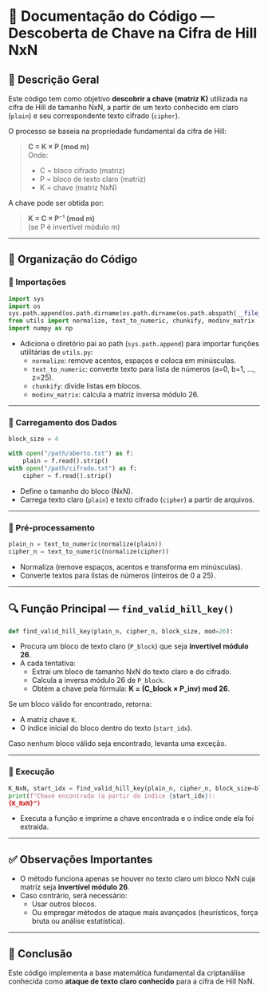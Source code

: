 
# 📄 Documentação do Código — Descoberta de Chave na Cifra de Hill NxN

## 📜 Descrição Geral

Este código tem como objetivo **descobrir a chave (matriz K)** utilizada na cifra de Hill de tamanho NxN, a partir de um texto conhecido em claro (`plain`) e seu correspondente texto cifrado (`cipher`).

O processo se baseia na propriedade fundamental da cifra de Hill:

> **C = K × P (mod m)**  
> Onde:
> - C = bloco cifrado (matriz)
> - P = bloco de texto claro (matriz)
> - K = chave (matriz NxN)

A chave pode ser obtida por:
> **K = C × P⁻¹ (mod m)**  
(se P é invertível módulo m)

---

## 📂 Organização do Código

### 🔗 Importações
```python
import sys
import os
sys.path.append(os.path.dirname(os.path.dirname(os.path.abspath(__file__))))
from utils import normalize, text_to_numeric, chunkify, modinv_matrix
import numpy as np
```

- Adiciona o diretório pai ao path (`sys.path.append`) para importar funções utilitárias de `utils.py`:
  - `normalize`: remove acentos, espaços e coloca em minúsculas.
  - `text_to_numeric`: converte texto para lista de números (a=0, b=1, ..., z=25).
  - `chunkify`: divide listas em blocos.
  - `modinv_matrix`: calcula a matriz inversa módulo 26.

---

### 📑 Carregamento dos Dados
```python
block_size = 4

with open("/path/aberto.txt") as f:
    plain = f.read().strip()
with open("/path/cifrado.txt") as f:
    cipher = f.read().strip()
```

- Define o tamanho do bloco (NxN).
- Carrega texto claro (`plain`) e texto cifrado (`cipher`) a partir de arquivos.

---

### 🔄 Pré-processamento
```python
plain_n = text_to_numeric(normalize(plain))
cipher_n = text_to_numeric(normalize(cipher))
```
- Normaliza (remove espaços, acentos e transforma em minúsculas).
- Converte textos para listas de números (inteiros de 0 a 25).

---

## 🔍 Função Principal — `find_valid_hill_key()`
```python
def find_valid_hill_key(plain_n, cipher_n, block_size, mod=26):
```
- Procura um bloco de texto claro (`P_block`) que seja **invertível módulo 26**.
- A cada tentativa:
  - Extrai um bloco de tamanho NxN do texto claro e do cifrado.
  - Calcula a inversa módulo 26 de `P_block`.
  - Obtém a chave pela fórmula: **K = (C_block × P_inv) mod 26**.

Se um bloco válido for encontrado, retorna:
- A matriz chave `K`.
- O índice inicial do bloco dentro do texto (`start_idx`).

Caso nenhum bloco válido seja encontrado, levanta uma exceção.

---

### 🚀 Execução
```python
K_NxN, start_idx = find_valid_hill_key(plain_n, cipher_n, block_size=block_size)
print(f"Chave encontrada (a partir do índice {start_idx}):
{K_NxN}")
```
- Executa a função e imprime a chave encontrada e o índice onde ela foi extraída.

---

## ✅ Observações Importantes
- O método funciona apenas se houver no texto claro um bloco NxN cuja matriz seja **invertível módulo 26**.
- Caso contrário, será necessário:
  - Usar outros blocos.
  - Ou empregar métodos de ataque mais avançados (heurísticos, força bruta ou análise estatística).

---

## 🧠 Conclusão
Este código implementa a base matemática fundamental da criptanálise conhecida como **ataque de texto claro conhecido** para a cifra de Hill NxN.
